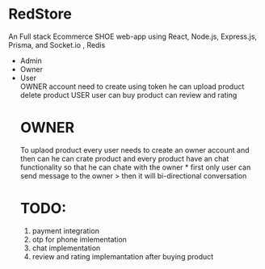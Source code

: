 # RedStore

<p>
    An Full stack Ecommerce SHOE  web-app  using React, Node.js, Express.js, Prisma, and Socket.io , Redis
    <br>
    <USERTYPE>
    <ul>
        <li>Admin</li>
        <li>Owner</li>
        <li>User</li> 
    </USERTYPE>
    OWNER
        account need to create using token 
        he can upload product
        delete product 
    USER 
        user can buy product 
        can review and rating 
</p>

# OWNER

<p>To uplaod product every user needs to create an owner account and then can he can crate  
  product  
    and every product have an chat functionality so that he can chate with the owner 
    * first only user can send message to the owner 
    >  then it will bi-directional conversation 
</p>

# TODO:

1. payment integration
2. otp for phone imlementation
3. chat implementation
4. review and rating implemantation after buying product
